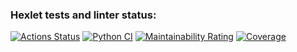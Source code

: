 ### Hexlet tests and linter status:

[![Actions Status](https://github.com/WhiskeyBisquit/python-project-50/actions/workflows/hexlet-check.yml/badge.svg)](https://github.com/WhiskeyBisquit/python-project-50/actions)
[![Python CI](https://github.com/WhiskeyBisquit/python-project-50/actions/workflows/pyci.yml/badge.svg)](https://github.com/WhiskeyBisquit/python-project-50/actions/workflows/pyci.yml)
[![Maintainability Rating](https://sonarcloud.io/api/project_badges/measure?project=WhiskeyBisquit_python-project-50&metric=sqale_rating)](https://sonarcloud.io/summary/new_code?id=WhiskeyBisquit_python-project-50)
[![Coverage](https://sonarcloud.io/api/project_badges/measure?project=WhiskeyBisquit_python-project-50&metric=coverage)](https://sonarcloud.io/summary/new_code?id=WhiskeyBisquit_python-project-50)
